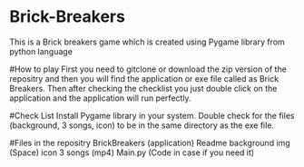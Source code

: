 # Brick-Breakers
This is a Brick breakers game which is created using Pygame library from python language

#How to play 
First you need to gitclone or download the zip version of the repositry and then you will find the application or exe file called as Brick Breakers.
Then after checking the checklist you just double click on the application and the application will run perfectly. 

#Check List
Install Pygame library in your system.
Double check for the files (background, 3 songs, icon) to be in the same directory as the exe file.

#Files in the repositry
BrickBreakers (application)
Readme
background img (Space)
icon
3 songs (mp4)
Main.py (Code in case if you need it)
